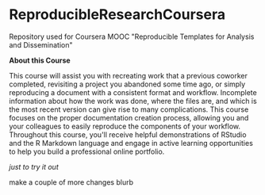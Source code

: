 # ReproducibleResearchCoursera

Repository used for Coursera MOOC "Reproducible Templates for Analysis and Dissemination" 


**About this Course** 

This course will assist you with recreating work that a previous coworker completed, revisiting a project you abandoned some time ago, or simply reproducing a document with a consistent format and workflow. Incomplete information about how the work was done, where the files are, and which is the most recent version can give rise to many complications. This course  focuses on the proper documentation creation process, allowing you and your colleagues to easily reproduce the components of your workflow. Throughout this course, you'll receive helpful demonstrations of RStudio and the R Markdown language and engage in active learning opportunities to help you build a professional online portfolio.

*just to try it out*

make a couple of more changes
blurb
